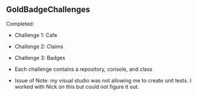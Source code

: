 ## GoldBadgeChallenges

Completed:
- Challenge 1: Cafe
- Challenge 2: Claims
- Challenge 3: Badges

- Each challenge contains a repository, console, and class
- Issue of Note: my visual studio was not allowing me to create unit tests. I worked with Nick on this but could not figure it out. 

